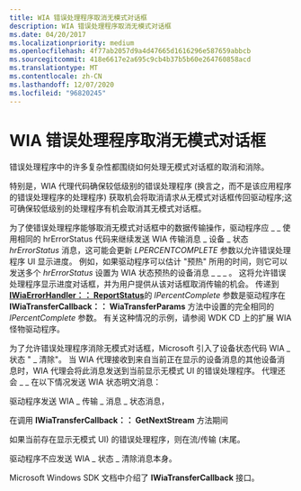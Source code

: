 ```yaml
---
title: WIA 错误处理程序取消无模式对话框
description: WIA 错误处理程序取消无模式对话框
ms.date: 04/20/2017
ms.localizationpriority: medium
ms.openlocfilehash: 4f77ab2057d9a4d47665d1616296e587659abbcb
ms.sourcegitcommit: 418e6617e2a695c9cb4b37b5b60e264760858acd
ms.translationtype: MT
ms.contentlocale: zh-CN
ms.lasthandoff: 12/07/2020
ms.locfileid: "96820245"
---
```

# <a name="wia-error-handler-cancellation-of-modeless-dialogs"></a>WIA 错误处理程序取消无模式对话框


错误处理程序中的许多复杂性都围绕如何处理无模式对话框的取消和消除。

特别是，WIA 代理代码确保较低级别的错误处理程序 (换言之，而不是该应用程序的错误处理程序的处理程序) 获取机会将取消请求从无模式对话框传回驱动程序;这可确保较低级别的处理程序有机会取消其无模式对话框。

为了使错误处理程序能够取消无模式对话框中的数据传输操作，驱动程序应 \_ \_ 使用相同的 hrErrorStatus 代码来继续发送 WIA 传输消息 \_ 设备 \_ 状态 *hrErrorStatus* 消息，这可能会更新 *LPERCENTCOMPLETE* 参数以允许错误处理程序 UI 显示进度。 例如，如果驱动程序可以估计 "预热" 所用的时间，则它可以发送多个 *hrErrorStatus* 设置为 WIA 状态预热的设备消息 \_ \_ \_ 。 这将允许错误处理程序显示进度对话框，并为用户提供从该对话框取消传输的机会。 传递到 [**IWiaErrorHandler：： ReportStatus**](/windows-hardware/drivers/ddi/wia_lh/nf-wia_lh-iwiaerrorhandler-reportstatus)的 *lPercentComplete* 参数是驱动程序在 **IWiaTransferCallback：： WiaTransferParams** 方法中设置的完全相同的 *lPercentComplete* 参数。 有关这种情况的示例，请参阅 WDK CD 上的扩展 WIA 怪物驱动程序。

为了允许错误处理程序消除无模式对话框，Microsoft 引入了设备状态代码 WIA \_ 状态 " \_ 清除"。 当 WIA 代理接收到来自当前正在显示的设备消息的其他设备消息时，WIA 代理会将此消息发送到当前显示无模式 UI 的错误处理程序。 代理还会 \_ \_ 在以下情况发送 WIA 状态明文消息：

驱动程序发送 WIA \_ 传输 \_ 消息 \_ 状态消息，

在调用 **IWiaTransferCallback：： GetNextStream** 方法期间

如果当前存在显示无模式 UI) 的错误处理程序，则在流/传输 (末尾。

驱动程序不应发送 WIA \_ 状态 \_ 清除消息本身。

Microsoft Windows SDK 文档中介绍了 **IWiaTransferCallback** 接口。

 

